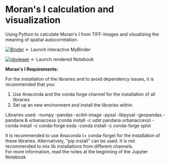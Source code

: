 # Moran's I calculation and visualization

Using Python to calculate Moran's I from TIFF-Images and visualizing the meaning of spatial autocorrelation.


[![Binder](https://mybinder.org/badge_logo.svg)](https://mybinder.org/v2/gh/simon-donike/Morans_I/master)  <- Launch interactive MyBinder  

[![nbviewer](https://camo.githubusercontent.com/bfeb5472ee3df9b7c63ea3b260dc0c679be90b97/68747470733a2f2f696d672e736869656c64732e696f2f62616467652f72656e6465722d6e627669657765722d6f72616e67652e7376673f636f6c6f72423d66333736323626636f6c6f72413d346434643464)](https://nbviewer.jupyter.org/github/simon-donike/Morans_I/blob/master/Morans_I.ipynb)  <- Launch rendered Notebook  

  


**Moran's I Requirements:**


For the installation of the libraries and to avoid dependency issues, it is recommended that you:
1. Use Anaconda and the conda forge channel for the installation of all libraries
2. Set up an new environment and install the libraries within

Libraries used:
-numpy
-pandas
-scikit-image
-pysal
-libpysal
-geopandas
-pandana & urbanaccess (conda install -c udst pandana urbanaccess)
-conda install -c conda-forge esda
-conda install -c conda-forge splot



It is recommended to use Anaconda (+ conda-forge) for the installation of these libraries.
Alternatively, "pip install" can be used. It is not recommended to mix lib installations from
different channels.  
For more information, read the notes at the beginning of the Jupyter Notebook
